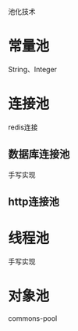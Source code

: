 池化技术

# 常量池

String、Integer

# 连接池
redis连接

## 数据库连接池
手写实现

## http连接池

# 线程池

手写实现

# 对象池

commons-pool